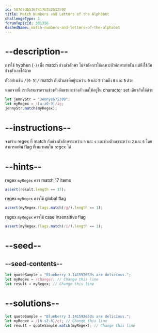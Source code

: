 ```yaml
---
id: 587d7db5367417b2b2512b97
title: Match Numbers and Letters of the Alphabet
challengeType: 1
forumTopicId: 301356
dashedName: match-numbers-and-letters-of-the-alphabet
---
```


# --description--

การใช้ hyphen (`-`) เพื่อ match ช่วงตัวอักษร ไม่จำกัดการใช้เฉพาะตัวอักษรเท่านั้น แต่ยังใช้กับช่วงตัวเลขได้ด้วย

ตัวอย่างเช่น `/[0-5]/` match กับตัวเลขที่อยู่ระหว่าง `0` และ `5` รวมถึง `0` และ `5` ด้วย

นอกจากนี้ เรายังสามารถรวมช่วงตัวอักษรและช่วงตัวเลขให้อยู่ใน character set เดียวกันได้ด้วย

```js
let jennyStr = "Jenny8675309";
let myRegex = /[a-z0-9]/ig;
jennyStr.match(myRegex);
```

# --instructions--

จงสร้าง regex ที่ match กับช่วงตัวอักษรระหว่าง `h` และ `s` และช่วงตัวเลขระหว่าง `2` และ `6` โดยสามารถเพิ่ม flag ที่เหมาะสมใน regex ได้

# --hints--

regex `myRegex` ควร match 17 items

```js
assert(result.length == 17);
```

regex `myRegex` ควรใช้ global flag

```js
assert(myRegex.flags.match(/g/).length == 1);
```

regex `myRegex` ควรใช้ case insensitive flag

```js
assert(myRegex.flags.match(/i/).length == 1);
```

# --seed--

## --seed-contents--

```js
let quoteSample = "Blueberry 3.141592653s are delicious.";
let myRegex = /change/; // Change this line
let result = myRegex; // Change this line
```

# --solutions--

```js
let quoteSample = "Blueberry 3.141592653s are delicious.";
let myRegex = /[h-s2-6]/gi; // Change this line
let result = quoteSample.match(myRegex); // Change this line
```
